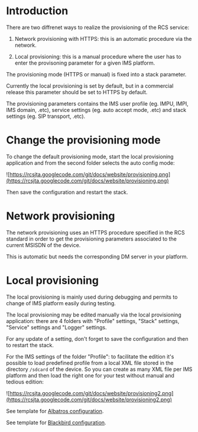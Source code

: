 # Introduction #

There are two diffrenet ways to realize the provisioning of the RCS service:

1) Network provisioning with HTTPS: this is an automatic procedure via the network.

2) Local provisioning: this is a manual procedure where the user has to enter the provisoning parameter for a given IMS platform.

The provisioning mode (HTTPS or manual) is fixed into a stack parameter.

Currently the local provisioning is set by default, but in a commercial release this parameter should be set to HTTPS by default.

The provisioning parameters contains the IMS user profile (eg. IMPU, IMPI, IMS domain, .etc), service settings (eg. auto accept mode, .etc) and stack settings (eg. SIP transport, .etc).


# Change the provisioning mode #

To change the default provisioning mode, start the local provisioning application and from the second folder selects the auto config mode:

![https://rcsjta.googlecode.com/git/docs/website/provisioning.png](https://rcsjta.googlecode.com/git/docs/website/provisioning.png)

Then save the configuration and restart the stack.

# Network provisioning #

The network provisioning uses an HTTPS procedure specified in the RCS standard in order to get the provisioning parameters associated to the current MSISDN of the device.

This is automatic but needs the corresponding DM server in your platform.


# Local provisioning #

The local provisioning is mainly used during debugging and permits to change of IMS platform easily during testing.

The local provisioning may be edited manually via the local provisioning application: there are 4 folders with "Profile" settings, "Stack" settings, "Service" settings and "Logger" settings.

For any update of a setting, don't forget to save the configuration and then to restart the stack.

For the IMS settings of the folder "Profile": to facilitate the edition  it's possible to load predefined profile from a local XML file stored in the directory `/sdcard` of the device. So you can create as many XML file per IMS platform and then load the right one for your test without manual and tedious edition:

![https://rcsjta.googlecode.com/git/docs/website/provisioning2.png](https://rcsjta.googlecode.com/git/docs/website/provisioning2.png)

See template for [Albatros configuration](https://github.com/android-rcs/rcsjta/blob/master/tests/provisioning/template-ota_config-Albatros.xml).

See template for [Blackbird configuration](https://github.com/android-rcs/rcsjta/blob/master/tests/provisioning/template-ota_config-Blackbird.xml).
